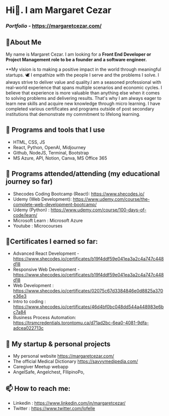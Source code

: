 # Hi👋. I am Margaret Cezar

### _Portfolio_ - https://margaretcezar.com/

## 🔖About Me 

My name is Margaret Cezar.  I am looking for a **Front End Developer or Project Management role to be a founder and a software engineer.**

**My  vision is to making a positive impact in the world through meaningful startups. 🕊️
I empathize with the people I serve and the problems I solve. I always strive to deliver value and quality.I am a seasoned professional with real-world experience that spans multiple scenarios and economic cycles. I believe that experience is more valuable than anything else when it comes to solving problems and delivering results. That's why I am always eager to learn new skills and acquire new knowledge through micro learning. I have completed various certificates and programs outside of post secondary institutions that demonstrate my commitment to lifelong learning. 

## 🌱 Programs and tools that I use
* HTML, CSS, JS 
* React, Python, OpenAI, Midjourney
* Github, NodeJS, Terminal, Bootstrap
* MS Azure, API, Notion, Canva, MS Office 365

## 🎒 Programs attended/attending (my educational journey so far)
* Shecodes Coding Bootcamp (React):  https://www.shecodes.io/
* Udemy (Web Development): https://www.udemy.com/course/the-complete-web-development-bootcamp/
* Udemy (Python) : https://www.udemy.com/course/100-days-of-code/learn/
* Microsoft Learn : Microsoft Azure
* Youtube : Microcourses

## 📑Certificates I earned so far:
* Advanced React Development  - https://www.shecodes.io/certificates/b19f4ddf59e041ea3a2c4a747c448d18
* Responsive Web Development  - https://www.shecodes.io/certificates/b19f4ddf59e041ea3a2c4a747c448d18
* Web Development : https://www.shecodes.io/certificates/02075c67d3384846e0d8825a370e36e3
* Intro to coding : https://www.shecodes.io/certificates/46d4bf0bc048dd544a448983e6bc7a84
* Business Process Automation: https://trsmcredentials.torontomu.ca/d71ad2bc-6ea0-4081-9dfa-adcea022713c

## 🔭 My startup & personal projects 
* My personal website
  https://margaretcezar.com/
* The official Medical Dictionary
  https://savvymedipedia.com/
* Caregiver Meetup webapp
* AngelSafe, Angelchest, FIlipinoPo, 

## 📫 How to reach me: 

* Linkedin : https://www.linkedin.com/in/margaretcezar/
* Twitter : https://www.twitter.com/lofelle


